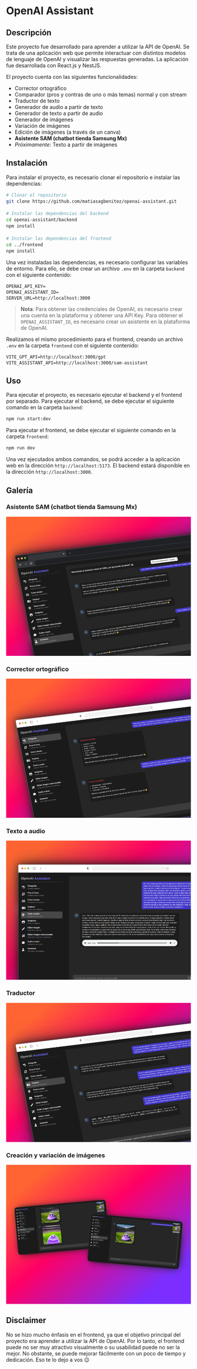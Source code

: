 # OpenAI Assistant

## Descripción

Este proyecto fue desarrollado para aprender a utilizar la API de OpenAI. Se trata de una aplicación web que permite interactuar con distintos modelos de lenguaje de OpenAI y visualizar las respuestas generadas. La aplicación fue desarrollada con React.js y NestJS.

El proyecto cuenta con las siguientes funcionalidades:

- Corrector ortográfico
- Comparador (pros y contras de uno o más temas) normal y con stream
- Traductor de texto
- Generador de audio a partir de texto
- Generador de texto a partir de audio
- Generador de imágenes
- Variación de imágenes
- Edición de imágenes (a través de un canva)
- **Asistente SAM (chatbot tienda Samsung Mx)**
- _Próximamente_: Texto a partir de imágenes

## Instalación

Para instalar el proyecto, es necesario clonar el repositorio e instalar las dependencias:

```bash
# Clonar el repositorio
git clone https://github.com/matiasagbenitez/openai-assistant.git

# Instalar las dependencias del backend
cd openai-assistant/backend
npm install

# Instalar las dependencias del frontend
cd ../frontend
npm install
```

Una vez instaladas las dependencias, es necesario configurar las variables de entorno. Para ello, se debe crear un archivo `.env` en la carpeta `backend` con el siguiente contenido:

```env
OPENAI_API_KEY=
OPENAI_ASSISTANT_ID=
SERVER_URL=http://localhost:3000
```

> **Nota**: Para obtener las credenciales de OpenAI, es necesario crear una cuenta en la plataforma y obtener una API Key. Para obtener el `OPENAI_ASSISTANT_ID`, es necesario crear un asistente en la plataforma de OpenAI.

Realizamos el mismo procedimiento para el frontend, creando un archivo `.env` en la carpeta `frontend` con el siguiente contenido:

```env
VITE_GPT_API=http://localhost:3000/gpt
VITE_ASSISTANT_API=http://localhost:3000/sam-assistant
```

## Uso

Para ejecutar el proyecto, es necesario ejecutar el backend y el frontend por separado. Para ejecutar el backend, se debe ejecutar el siguiente comando en la carpeta `backend`:

```bash
npm run start:dev
```

Para ejecutar el frontend, se debe ejecutar el siguiente comando en la carpeta `frontend`:

```bash
npm run dev
```

Una vez ejecutados ambos comandos, se podrá acceder a la aplicación web en la dirección `http://localhost:5173`. El backend estará disponible en la dirección `http://localhost:3000`.

## Galería

### Asistente SAM (chatbot tienda Samsung Mx)

![OpenAI Assistant](images/33shots_so.png)

### Corrector ortográfico

![OpenAI Assistant](images/16shots_so.png)

### Texto a audio

![OpenAI Assistant](images/679shots_so.png)

### Traductor

![OpenAI Assistant](images/719shots_so.png)

### Creación y variación de imágenes

![OpenAI Assistant](images/888shots_so.png)

## Disclaimer

No se hizo mucho énfasis en el frontend, ya que el objetivo principal del proyecto era aprender a utilizar la API de OpenAI. Por lo tanto, el frontend puede no ser muy atractivo visualmente o su usabilidad puede no ser la mejor. No obstante, se puede mejorar fácilmente con un poco de tiempo y dedicación. Eso te lo dejo a vos 😉
